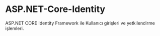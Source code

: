 # ASP.NET-Core-Identity

ASP.NET CORE Identity Framework ile Kullanıcı girişleri ve yetkilendirme işlemleri.
